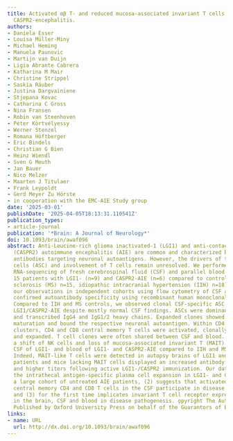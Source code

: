```yaml
---
title: Activated αβ T- and reduced mucosa-associated invariant T cells in LGI1- and
  CASPR2-encephalitis.
authors:
- Daniela Esser
- Louisa Müller-Miny
- Michael Heming
- Manuela Paunovic
- Martijn van Duijn
- Ligia Abrante Cabrera
- Katharina M Mair
- Christine Strippel
- Saskia Räuber
- Justina Dargvainiene
- Stjepana Kovac
- Catharina C Gross
- Nina Fransen
- Robin van Steenhoven
- Péter Körtvélyessy
- Werner Stenzel
- Romana Höftberger
- Eric Bindels
- Christian G Bien
- Heinz Wiendl
- Sven G Meuth
- Jan Bauer
- Nico Melzer
- Maarten J Titulaer
- Frank Leypoldt
- Gerd Meyer Zu Hörste
- in cooperation with the EMC-AIE Study group
date: '2025-03-01'
publishDate: '2025-04-05T18:13:31.110541Z'
publication_types:
- article-journal
publication: '*Brain: A Journal of Neurology*'
doi: 10.1093/brain/awaf096
abstract: Anti-Leucine-rich glioma inactivated-1 (LGI1) and anti-contactin-associated-protein-2
  (CASPR2) autoimmune encephalitis (AIE) are common and characterized by pathogenic
  antibodies targeting neuronal autoantigens. However, the drivers of the antibody-secreting
  cells (ASC) and involvement of T cells remain unresolved. We performed single cell
  RNA-sequencing of fresh cerebrospinal fluid (CSF) and parallel blood samples of
  15 patients with LGI1- (n=9) and CASPR2-AIE (n=6) compared to control patients (multiple
  sclerosis (MS) n=15, idiopathic intracranial hypertension (IIH) n=18). We validated
  our observations in independent cohorts using flow cytometry of CSF and blood. We
  confirmed autoantibody specificity using recombinant human monoclonal antibodies.
  Compared to IIH and MS controls, we observed clonal CSF-specific ASC expansion in
  LGI1/CASPR2-AIE despite mostly normal CSF findings. ASCs were dominantly plasmablasts
  and transcribed IgG4 and IgG1/2 heavy chains. Expanded clones showed signs of affinity
  maturation and bound the respective neuronal autoantigen. Within CD4 and CD8 T cell
  clusters, CD4 and CD8 central memory T cells were activated, clonally restricted
  and expanded. T cell clones were often shared between CSF and blood. We also observed
  a shift of NK cells and loss of mucosa-associated invariant T (MAIT) cells in the
  CSF of LGI1- and blood of LGI1- and CASPR2-AIE compared to IIH and MS controls.
  Indeed, MAIT-like T cells were detected in autopsy brains of LGI1 and CASPR2-AIE
  patients and mice lacking MAIT cells displayed an increased antibody seroconversion
  and higher titers following active LGI1-/CASPR2 immunization. Our data (1) confirms
  the intrathecal antigen-specific plasma cell expansion in LGI1- and CASPR2-AIE in
  a large cohort of untreated AIE patients, (2) suggests that activated and expanded
  central memory CD4 and CD8 T cells in the CSF participate in disease pathogenesis
  and (3) for the first time implicates invariant T cell receptor expressing lymphocytes
  in the brain, CSF and blood in disease pathogenesis. o̧pyright The Author(s) 2025.
  Published by Oxford University Press on behalf of the Guarantors of Brain.
links:
- name: URL
  url: http://dx.doi.org/10.1093/brain/awaf096
---
```


